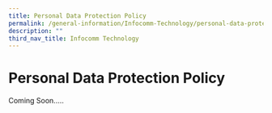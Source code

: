 ```yaml
---
title: Personal Data Protection Policy
permalink: /general-information/Infocomm-Technology/personal-data-protection-policy
description: ""
third_nav_title: Infocomm Technology
---
```

# Personal Data Protection Policy

Coming Soon.....